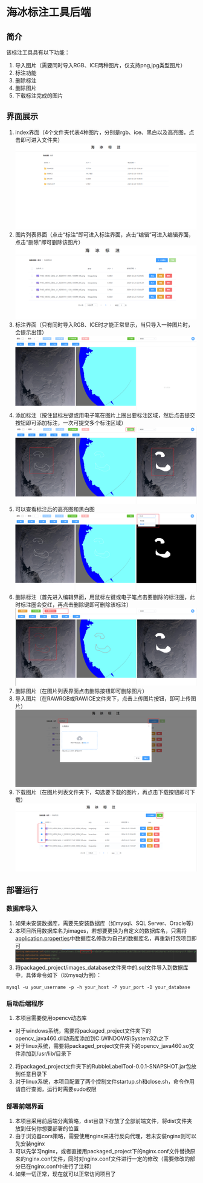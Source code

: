 # 海冰标注工具后端
## 简介
该标注工具具有以下功能：
1. 导入图片（需要同时导入RGB、ICE两种图片，仅支持png,jpg类型图片）
2. 标注功能
3. 删除标注
4. 删除图片
5. 下载标注完成的图片
## 界面展示
1. index界面（4个文件夹代表4种图片，分别是rgb、ice、黑白以及高亮图，点击即可进入文件夹）
![index界面](assets/index界面.png)
2. 图片列表界面（点击“标注”即可进入标注界面，点击“编辑”可进入编辑界面，点击“删除”即可删除该图片）
![图片列表界面](assets/图片列表界面.png)
3. 标注界面（只有同时导入RGB、ICE时才能正常显示，当只导入一种图片时，会提示出错）
![标注界面](assets/标注界面.png)
4. 添加标注（按住鼠标左键或用电子笔在图片上圈出要标注区域，然后点击提交按钮即可添加标注，一次可提交多个标注区域）
![添加标注](assets/添加标注.png)
5. 可以查看标注后的高亮图和黑白图
![查看黑白图和高亮图](assets/查看黑白图和高亮图.png)
6. 删除标注（首先进入编辑界面，用鼠标左键或电子笔点击要删除的标注圈，此时标注圈会变红，再点击删除键即可删除该标注）
![删除标注](assets/删除标注.png)
7. 删除图片（在图片列表界面点击删除按钮即可删除图片）
8. 导入图片（在RAWRGB或RAWICE文件夹下，点击上传图片按钮，即可上传图片）
![上传图片](assets/上传图片.png)
9. 下载图片（在图片列表文件夹下，勾选要下载的图片，再点击下载按钮即可下载）
![下载图片](assets/下载图片.png)
## 部署运行
### 数据库导入
1. 如果未安装数据库，需要先安装数据库（如mysql、SQL Server、Oracle等）
2. 本项目所用数据库名为images，若想要更换为自定义的数据库名，只需将[application.properties](src/main/resources/application.properties)中数据库名修改为自己的数据库名，再重新打包项目即可
![修改数据库名](assets/修改数据库名.png)
3. 将packaged_project/images_database文件夹中的.sql文件导入到数据库中，具体命令如下（以mysql为例）：
```shell
mysql -u your_username -p -h your_host -P your_port -D your_database
```
### 启动后端程序
1. 本项目需要使用opencv动态库
* 对于windows系统，需要将packaged_project文件夹下的opencv_java460.dll动态库添加到C:\WINDOWS\System32\之下
* 对于linux系统，需要将packaged_project文件夹下的opencv_java460.so文件添加到/usr/lib/目录下
2. 将packaged_project文件夹下的RubbleLabelTool-0.0.1-SNAPSHOT.jar包放到任意目录下
3. 对于linux系统，本项目配置了两个控制文件startup.sh和close.sh，命令作用请自行查阅，运行时需要sudo权限

### 部署前端界面
1. 本项目采用前后端分离策略，dist目录下存放了全部前端文件，将dist文件夹放到任何你想要部署的位置
2. 由于浏览器cors策略，需要使用nginx来进行反向代理，若未安装nginx则可以先安装nginx
3. 可以先学习nginx，或者直接用packaged_project下的nginx.conf文件替换原来的nginx.conf文件，同时对nginx.conf文件进行一定的修改（需要修改的部分已在nginx.conf中进行了注释）
4. 如果一切正常，现在就可以正常访问项目了
